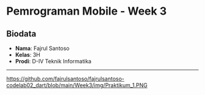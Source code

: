 # Pemrograman Mobile - Week 3

## Biodata
- **Nama**: Fajrul Santoso  
- **Kelas**: 3H  
- **Prodi**: D-IV Teknik Informatika  

---
https://github.com/fajrulsantoso/fajrulsantoso-codelab02_dart/blob/main/Week3/img/Praktikum_1.PNG
